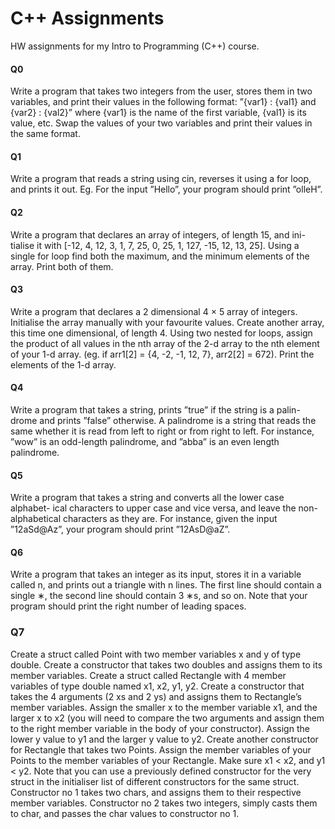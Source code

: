# C++ Assignments
HW assignments for my Intro to Programming (C++) course.

#### Q0 
Write a program that takes two integers from the user, stores them in two variables, and print their values in the following format:
”{var1} : {val1} and {var2} : {val2}” where {var1} is the name of the first variable, {val1} is its value, etc. Swap the values of your two variables and print their values in the same format.

#### Q1 
Write a program that reads a string using cin, reverses it using a for loop, and prints it out. Eg. For the input ”Hello”, your program should print ”olleH”.

#### Q2
Write a program that declares an array of integers, of length 15, and ini- tialise it with [-12, 4, 12, 3, 1, 7, 25, 0, 25, 1, 127, -15, 12, 13, 25]. Using a single for loop find both the maximum, and the minimum elements of the array. Print both of them.

#### Q3
Write a program that declares a 2 dimensional 4 × 5 array of integers. Initialise the array manually with your favourite values. Create another array, this time one dimensional, of length 4. Using two nested for loops, assign the product of all values in the nth array of the 2-d array to the nth element of your 1-d array. (eg. if arr1[2] = {4, -2, -1, 12, 7}, arr2[2] = 672). Print the elements of the 1-d array.

#### Q4
Write a program that takes a string, prints ”true” if the string is a palin- drome and prints ”false” otherwise. A palindrome is a string that reads the same whether it is read from left to right or from right to left.
For instance, ”wow” is an odd-length palindrome, and ”abba” is an even length palindrome.

#### Q5 
Write a program that takes a string and converts all the lower case alphabet- ical characters to upper case and vice versa, and leave the non-alphabetical characters as they are.
For instance, given the input ”12aSd@Az”, your program should print ”12AsD@aZ”.

#### Q6 
Write a program that takes an integer as its input, stores it in a variable called n, and prints out a triangle with n lines. The first line should contain a single ∗, the second line should contain 3 ∗s, and so on.
Note that your program should print the right number of leading spaces.

### Q7 
Create a struct called Point with two member variables x and y of type double. Create a constructor that takes two doubles and assigns them to its member variables.
Create a struct called Rectangle with 4 member variables of type double named x1, x2, y1, y2. Create a constructor that takes the 4 arguments (2 xs and 2 ys) and assigns them to Rectangle’s member variables. Assign the smaller x to the member variable x1, and the larger x to x2 (you will need to compare the two arguments and assign them to the right member variable in the body of your constructor). Assign the lower y value to y1 and the larger y value to y2.
Create another constructor for Rectangle that takes two Points. Assign the member variables of your Points to the member variables of your Rectangle. Make sure x1 < x2, and y1 < y2. Note that you can use a previously defined constructor for the very struct in the initialiser list of different constructors for the same struct.
Constructor no 1 takes two chars, and assigns them to their respective member variables. Constructor no 2 takes two integers, simply casts them to char, and passes the char values to constructor no 1.